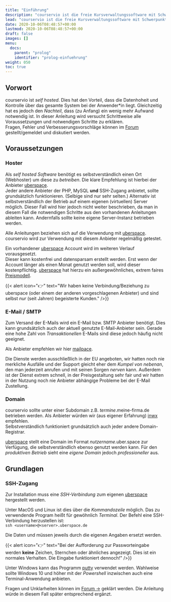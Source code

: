 ```yaml
---
title: "Einführung"
description: "courservio ist die freie Kursverwaltungssoftware mit Schwerpunkt auf Erste-Hilfe-Kurse."
lead: "courservio ist die freie Kursverwaltungssoftware mit Schwerpunkt auf Erste-Hilfe-Kurse."
date: 2020-10-06T08:48:57+00:00
lastmod: 2020-10-06T08:48:57+00:00
draft: false
images: []
menu:
  docs:
    parent: "prolog"
    identifier: "prolog-einfuehrung"
weight: 050
toc: true
---
```


## Vorwort

courservio ist *self hosted*. Dies hat den Vorteil, dass die Datenhoheit und Kontrolle über das gesamte System bei der Anwender\*in liegt. Gleichzeitig hat es jedoch den *Nachteil*, dass (zu Anfang) ein wenig mehr Aufwand notwendig ist. In dieser Anleitung wird versucht Schrittweise alle Voraussetzungen und notwendigen Schritte zu erklären.\
Fragen, Fehler und Verbesserungsvorschläge können im [Forum](https://forum.courservio.de) gestellt/gemeldet und diskutiert werden.

## Voraussetzungen

### Hoster

Als *self hosted Software* benötigt es selbstverständlich einen Ort (Webhoster) um diese zu *betreiben*. Die klare Empfehlung ist hierbei der Anbieter [uberspace](https://uberspace.de).\
Jeder andere Anbieter der PHP, MySQL **und** SSH-Zugang anbietet, sollte grundsätzlich funktionieren. (Selbige sind nur sehr selten.) Alternativ ist selbstverständlich der Betrieb auf einem eigenen (virtuellen) Server möglich. Dieser Fall wird hier jedoch nicht weiter beschrieben, da man in diesem Fall die notwendigen Schritte aus den vorhandenen Anleitungen ableiten kann. Andernfalls sollte keine eigene Server-Instanz betrieben werden.

Alle Anleitungen beziehen sich auf die Verwendung mit [uberspace](https://uberspace.de). courservio wird zur Verwendung mit diesem Anbieter regelmäßig getestet.

Ein vorhandener [uberspace](https://uberspace.de) Account wird im weiteren Verlauf vorausgesetzt.\
Dieser kann kostenfrei und datensparsam erstellt werden. Erst wenn der Account länger als einen Monat genutzt werden soll, wird dieser kostenpflichtig. [uberspace](https://uberspace.de) hat hierzu ein außergewöhnliches, extrem faires [Preismodell](https://uberspace.de/de/product/#preise).

{{< alert icon="👉" text="Wir haben keine Verbindung/Beziehung zu uberspace (oder einem der anderen vorgeschlagenen Anbieter) und sind selbst <em>nur</em> (seit Jahren) begeisterte Kunden." />}}

### E-Mail / SMTP

Zum Versand der E-Mails wird ein E-Mail bzw. SMTP Anbieter benötigt. Dies kann grundsätzlich auch der aktuell genutzte E-Mail-Anbieter sein. Gerade eine hohe Zahl von *Transaktionellen* E-Mails sind diese jedoch häufig nicht geeignet.

Als Anbieter empfehlen wir hier [mailpace](https://mailpace.com/).

Die Dienste werden ausschließlich in der EU angeboten, wir hatten noch nie merkliche Ausfälle und der Support gleicht eher dem *Kumpel von nebenan*, den man jederzeit anrufen und mit seinen Sorgen *nerven* kann. Außerdem ist der Dienst extrem schnell, in der Preisgestaltung sehr fair und wir hatten in der Nutzung noch nie Anbieter abhängige Probleme bei der E-Mail Zustellung.

### Domain

courservio sollte unter einer Subdomain z.B. *termine*.meine-firma.de betrieben werden. Als Anbieter würden wir (aus eigener Erfahrung) [inwx](https://inwx.de) empfehlen.\
Selbstverständlich funktioniert grundsätzlich auch jeder andere Domain-Registrar.

[uberspace](https://uberspace.de) stellt eine Domain im Format *nutzername*.uber.space zur Verfügung, die selbstverständlich ebenso genutzt werden kann. Für den *produktiven Betrieb* sieht eine *eigene Domain* jedoch *professioneller* aus.

## Grundlagen



### SSH-Zugang

Zur Installation muss eine *SSH-Verbindung* zum eigenen [uberspace](https://uberspace.de) hergestellt werden.

Unter MacOS und Linux ist dies über die *Kommandozeile* möglich. Das zu verwendende Program heißt für gewöhnlich *Terminal*. Der Befehl eine SSH-Verbindung herzustellen ist:\
`ssh <username>@<server>.uberspace.de`

Die Daten *<username>* und *<server>* müssen jeweils durch die eigenen Angaben ersetzt werden.

{{< alert icon="👉" text="Bei der Aufforderung zur Passworteingabe werden <strong>keine</strong> Zeichen, Sternchen oder ähnliches angezeigt. Dies ist ein normales Verhalten. Die Eingabe funktioniert dennoch!" />}}

Unter Windows kann das Programm [putty](https://www.chiark.greenend.org.uk/~sgtatham/putty/latest.html) verwendet werden. Wahlweise sollte Windows 10 und höher mit der *Powershell* inzwischen auch eine Terminal-Anwendung anbieten.

Fragen und Unklarheiten können im [Forum →](https://forum.courservio.de) geklärt werden. Die Anleitung würde in diesem Fall später entsprechend ergänzt.
